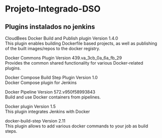 # Projeto-Integrado-DSO


## Plugins instalados no jenkins
 CloudBees Docker Build and Publish plugin Version 1.4.0<br />
    This plugin enables building Dockerfile based projects, as well as publishing of the built images/repos to the docker registry. 



 Docker Commons Plugin Version 439.va_3cb_0a_6a_fb_29<br />
    Provides the common shared functionality for various Docker-related plugins. 


 Docker Compose Build Step Plugin Version 1.0<br />
    Docker Compose plugin for Jenkins 


 Docker Pipeline Version 572.v950f58993843<br />
    Build and use Docker containers from pipelines. 


 Docker plugin Version 1.5<br />
    This plugin integrates Jenkins with Docker



 docker-build-step Version 2.11<br />
    This plugin allows to add various docker commands to your job as build steps. 
